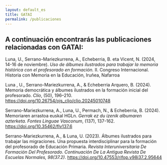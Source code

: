 ```yaml
---
layout: default_es
title: GATAI
permalink: /publicaciones
---
```


<h2 class="project-tagline"> A continuación encontrarás las publicaciones relacionadas con GATAI: </h2>

<div class="publications">

  <div class="publication">
    <p>
      Luna, U., Serrano-Mariezkurrena, A., Echeberria, B. eta Vicent, N. (2024, 14-16 de noviembre).
      <i>Uso de álbumes ilustrados para trabajar la memoria histórica con el profesorado en formación.</i>
     II. Congreso Internacional. Historia con Memoria en la Educación, Iruñea, Nafarroa
    </p>
  </div>

  <div class="publication">
    <p>
      Luna , U., Serrano-Mariezkurrena, A., & Echeberria Arquero, B. (2024). Memoria democrática y álbumes ilustrados en la formación inicial del profesorado. <i>Clío</i>, (50), 196–210.
      <a href="https://doi.org/10.26754/ojs_clio/clio.20245010748" target="_blank">https://doi.org/10.26754/ojs_clio/clio.20245010748</a>
    </p>
  </div>

  <div class="publication">
    <!--<img src="http://www.gatai.eus/assets/img/paper_fontes.jpg" alt="paper_fontes" class="publication-image">-->
    <p>
      Serrano-Mariezkurrena, A., Luna, U., Permach, N., & Echeberria, B. (2024). Memoriaren arrastoa euskal HGLn. <i>Gerrak ez du izenik albumaren azterketa. Fontes Linguae Vasconum</i>, (137), 137-162.
      <a href="https://doi.org/10.35462/flv137.6" target="_blank">https://doi.org/10.35462/flv137.6</a>
    </p>
  </div>

  <div class="publication">
    <p>
      Serrano-Mariezkurrena, A., & Luna, U. (2023). Álbumes ilustrados para trabajar las migraciones. Una propuesta interdisciplinar para la formación del profesorado de Educación Primaria.
      <i>Revista Interuniversitaria De Formación Del Profesorado. Continuación De La Antigua Revista De Escuelas Normales, 98(37.2)</i>.
      <a href="https://doi.org/10.47553/rifop.v98i37.2.95644" target="_blank">https://doi.org/10.47553/rifop.v98i37.2.95644</a>
    </p>
  </div>

</div>


